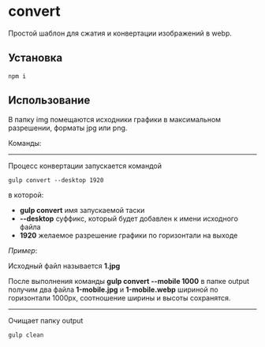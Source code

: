 # convert

Простой шаблон для сжатия и конвертации изображений в webp.

## Установка

```
npm i
```

## Использование

В папку img помещаются исходники графики в максимальном разрешении, форматы jpg или png.

Команды:

---

Процесс конвертации запускается командой

```
gulp convert --desktop 1920
```

в которой:

- **gulp convert** имя запускаемой таски
- **--desktop** суффикс, который будет добавлен к имени исходного файла
- **1920** желаемое разрешение графики по горизонтали на выходе

_Пример_:

Исходный файл называется **1.jpg**

После выполнения команды **gulp convert --mobile 1000** в папке output получим два файла **1-mobile.jpg** и **1-mobile.webp** шириной по горизонтали 1000px, соотношение ширины и высоты сохранятся.

---

Очищает папку output

```
gulp clean
```
